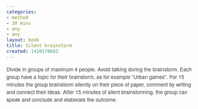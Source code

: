 ```yaml
---
categories:
- method
- 30 mins
- any
- any
layout: book
title: Silent brainstorm
created: 1410170683
---
```

<p><span style="margin: 0px; padding: 0px; border: 0px; font-family: 'Helvetica Neue', Helvetica, Arial, sans-serif; line-height: 20px; font-size: 13.63636302947998px; vertical-align: baseline; color: rgb(59, 59, 59);">Divide in groups of maximum 4 people. Avoid talking during the brainstorm. Each group have a topic for their brainstorm, as for example "Urban games". For 15 minutes the group brainstorm silently on their piece of paper, comment by writing and connect their ideas. After 15 minutes of silent brainstorming, the group can speak and conclude and elaborate the outcome</span><span style="color: rgb(59, 59, 59); font-family: 'Helvetica Neue', Helvetica, Arial, sans-serif; font-size: 13.63636302947998px; line-height: 20px;">.</span></p>
